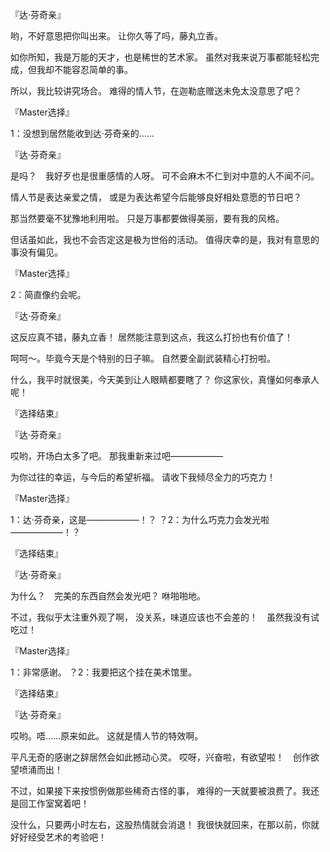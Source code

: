『达·芬奇亲』

哟，不好意思把你叫出来。
让你久等了吗，藤丸立香。

如你所知，我是万能的天才，也是稀世的艺术家。
虽然对我来说万事都能轻松完成，但我却不能容忍简单的事。

所以，我比较讲究场合。
难得的情人节，在迦勒底赠送未免太没意思了吧？

『Master选择』

1：没想到居然能收到达·芬奇亲的……

『达·芬奇亲』

是吗？　我好歹也是很重感情的人呀。
可不会麻木不仁到对中意的人不闻不问。

情人节是表达亲爱之情，
或是为表达希望今后能够良好相处意愿的节日吧？

那当然要毫不犹豫地利用啦。
只是万事都要做得美丽，要有我的风格。

但话虽如此，我也不会否定这是极为世俗的活动。
值得庆幸的是，我对有意思的事没有偏见。

『Master选择』

2：简直像约会呢。

『达·芬奇亲』

这反应真不错，藤丸立香！
居然能注意到这点，我这么打扮也有价值了！

呵呵～。毕竟今天是个特别的日子嘛。
自然要全副武装精心打扮啦。

什么，我平时就很美，今天美到让人眼睛都要瞎了？
你这家伙，真懂如何奉承人呢！

『选择结束』

『达·芬奇亲』

哎哟，开场白太多了吧。
那我重新来过吧——————

为你过往的幸运，与今后的希望祈福。
请收下我倾尽全力的巧克力！

『Master选择』

1：达·芬奇亲，这是——————！？
？2：为什么巧克力会发光啦——————！？

『选择结束』

『达·芬奇亲』

为什么？　完美的东西自然会发光吧？
咻啪啪地。

不过，我似乎太注重外观了啊，
没关系，味道应该也不会差的！　虽然我没有试吃过！

『Master选择』

1：非常感谢。
？2：我要把这个挂在美术馆里。

『选择结束』

『达·芬奇亲』

哎哟。唔……原来如此。
这就是情人节的特效啊。

平凡无奇的感谢之辞居然会如此撼动心灵。
哎呀，兴奋啦，有欲望啦！　创作欲望喷涌而出！

不过，如果接下来按惯例做那些稀奇古怪的事，
难得的一天就要被浪费了。我还是回工作室窝着吧！

没什么，只要两小时左右，这股热情就会消退！
我很快就回来，在那以前，你就好好经受艺术的考验吧！

